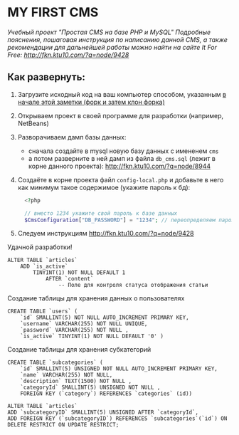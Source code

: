 # MY FIRST CMS

*Учебный проект "Простая CMS на базе PHP и MySQL" Подробные пояснения, пошаговая инструкция по написанию данной CMS, а также рекомендации для дальнейшей работы можно найти на сайте It For Free: http://fkn.ktu10.com/?q=node/9428*

## Как развернуть:

   1) Загрузите исходный код на ваш компьютер способом, указанным [в начале этой заметки (форк и затем клон форка)](http://fkn.ktu10.com/?q=node/9428)

   2) Открываем проект в своей программе для разработки (например, NetBeans)

   3) Разворачиваем дамп базы данных:
        - сначала создайте в mysql новую базу данных с имененем `cms`
        - а потом разверните в ней дамп из файла `db_cms.sql` (лежит в корне данного проекта): http://fkn.ktu10.com/?q=node/8944

   4) Создаёте в корне проекта файл `config-local.php` и добавьте в него как минимум такое содержимое (укажите пароль к бд):
      ```php
        <?php

        // вместо 1234 укажите свой пароль к базе данных
        $CmsConfiguration["DB_PASSWORD"] = "1234"; // переопределяем пароль к базе данных
       ```

   5) Следуем инструкциям http://fkn.ktu10.com/?q=node/9428

Удачной разработки!

```mysql
ALTER TABLE `articles` 
    ADD `is_active` 
        TINYINT(1) NOT NULL DEFAULT 1 
            AFTER `content`
                -- Поле для контроля статуса отображения статьи
```

Создание таблицы для хранения данных о пользователях                
```mysql
CREATE TABLE `users` ( 
    `id` SMALLINT(5) NOT NULL AUTO_INCREMENT PRIMARY KEY, 
    `username` VARCHAR(255) NOT NULL UNIQUE, 
    `password` VARCHAR(255) NOT NULL , 
    `is_active` TINYINT(1) NOT NULL DEFAULT '0' )
```                
Создание таблицы для хранения субкатегорий
```mysql
CREATE TABLE `subcategories` ( 
    `id` SMALLINT(5) UNSIGNED NOT NULL AUTO_INCREMENT PRIMARY KEY, 
    `name` VARCHAR(255) NOT NULL, 
    `description` TEXT(1500) NOT NULL , 
    `categoryId` SMALLINT(5) UNSIGNED NOT NULL ,
    FOREIGN KEY (`category`) REFERENCES `categories` (id))
```

```mysql
ALTER TABLE `articles` 
ADD `subcategoryID` SMALLINT(5) UNSIGNED AFTER `categoryId`,
ADD FOREIGN KEY (`subcategoryID`) REFERENCES `subcategories`(`id`) ON DELETE RESTRICT ON UPDATE RESTRICT;
```
